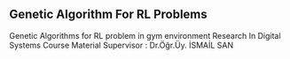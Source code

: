 ## Genetic Algorithm For RL Problems
 Genetic Algorithms for RL problem in gym environment
 Research In Digital Systems Course Material
 Supervisor : Dr.Öğr.Üy. İSMAİL SAN
